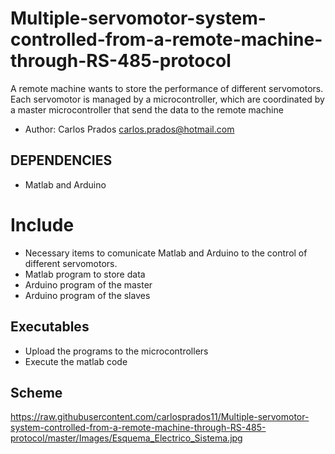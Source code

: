 # Multiple-servomotor-system-controlled-from-a-remote-machine-through-RS-485-protocol

A remote machine wants to store the performance of different servomotors. Each servomotor is managed by a microcontroller, which are coordinated by a master microcontroller that send the data to the remote machine

* Author: Carlos Prados <carlos.prados@hotmail.com>


## DEPENDENCIES

- Matlab and Arduino


# Include

- Necessary items to comunicate Matlab and Arduino to the control of different servomotors.
- Matlab program to store data
- Arduino program of the master
- Arduino program of the slaves


## Executables

- Upload the programs to the microcontrollers
- Execute the matlab code

## Scheme

https://raw.githubusercontent.com/carlosprados11/Multiple-servomotor-system-controlled-from-a-remote-machine-through-RS-485-protocol/master/Images/Esquema_Electrico_Sistema.jpg
